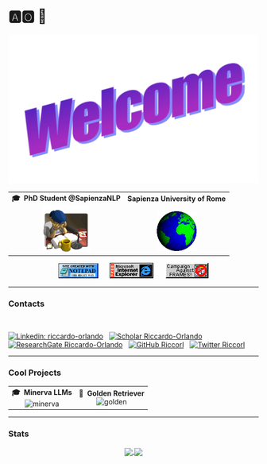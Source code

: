 
# 🅰️🅾️ 👋

<!-- - 🎓 &nbsp;**PhD Student** @SapienzaNLP
- 👨🏻‍💻 &nbsp;**NLP Engineer** @Babelscape
- 🌍 &nbsp;Sapienza University of Rome -->

<!-- Social -->
<div align="center">

<img height="300" src="assets/wordart.png">

<table width="100%">
<tr>

<td align="center">
<strong>🎓 &nbsp;PhD Student @SapienzaNLP</strong>
<br />

<img height="95" alt="Book" src="assets/study3.gif"> 
</a>
</td>

<td align="center">
<strong>Sapienza University of Rome</strong>
<br />
<br />

<img alt="Globe" height="80" src="assets/world_03.gif?raw=true">
</a>
</td>

</tr>
</table>
</div>

<p align=center>
<img src="assets/notepad.gif" alt="Site created with Notepad" height="30" />
<!-- "margin-right: whatever;" -->
<span>&nbsp;&nbsp;&nbsp;&nbsp;</span>  
<img src="assets/ie_logo.gif" alt="Microsoft Internet Explorer" />
<span>&nbsp;&nbsp;&nbsp;&nbsp;</span>  
<img src="assets/noframes.gif" alt="Microsoft Internet Explorer" />
</p>

<hr>

### Contacts

<br>

[![Linkedin: riccardo-orlando](https://img.shields.io/badge/-Riccardo-blue?style=flat&logo=Linkedin&logoColor=white&link=https://www.linkedin.com/in/riccardo-orlando)](https://www.linkedin.com/in/riccardo-orlando/)&nbsp;&nbsp;
[![Scholar Riccardo-Orlando](https://img.shields.io/badge/Riccardo-4285F4?style=flat&logo=googlescholar&logoColor=white)](https://scholar.google.com/citations?user=pYfNxg4AAAAJ)&nbsp;&nbsp;
[![ResearchGate Riccardo-Orlando](https://img.shields.io/badge/Riccardo-00CCBB?style=flat&logo=ResearchGate&logoColor=white)](https://www.researchgate.net/profile/Riccardo-Orlando)&nbsp;&nbsp;
[![GitHub Riccorl](https://img.shields.io/github/followers/riccorl?label=follow&style=social)](https://github.com/Riccorl)&nbsp;&nbsp;
[![Twitter Riccorl](https://img.shields.io/twitter/follow/RiccardoRicOrl?style=social)](https://twitter.com/RiccardoRicOrl)

<be>

<hr>

### Cool Projects

<table width="100%">
<tr>

<td align="center">
<strong>🎓 &nbsp;Minerva LLMs</strong>
<br />
<img height="80%" width="80%" alt="minerva" src="https://cdn-thumbnails.huggingface.co/social-thumbnails/collections/sapienzanlp/minerva-llms-661e6011828fe67de4fe7961.png"> 
</a>
</td>

<td align="center">
<strong>🦮 &nbsp;Golden Retriever</strong>
<br />
<img height="80%" width="80%" alt="golden" src="https://opengraph.githubassets.com/14b24a708cf4f623c55033f080efb7f01edd9e9c0e167f792735c969401a792d/Riccorl/golden-retriever"> 
</a>
</td>

</tr>
</table>

<be>

<hr>

### Stats


<!-- #### 👨🏻‍💻&nbsp;GitHub Profile Stats -->

<p align=center>
<a href="https://github.com/anuraghazra/github-readme-stats">
  <img align="center" src="https://github-readme-stats.vercel.app/api?username=Riccorl&show_icons=true&theme=tokyonight&line_height=33&hide_border=true" />
</a>
<a href="https://github.com/anuraghazra/convoychat">
  <img align="center" src="https://github-readme-stats.vercel.app/api/top-langs/?username=Riccorl&theme=tokyonight&langs_count=4&hide=perl,TeX,jsonnet,autohotkey&hide_border=true" />
</a>
</p>

<!--
<br>

#### ⚡️&nbsp;Recent GitHub Activity


[![Ashutosh's github activity graph](https://activity-graph.herokuapp.com/graph?username=riccorl&theme=github&hide_border=true)](https://github.com/Riccorl)

<br>
-->
<!--

[![Riccorl's github stats](https://github-readme-stats.vercel.app/api?username=Riccorl&show_icons=tru&ebg_color=30,e96443,904e95&title_color=fff&text_color=fff)](https://github.com/anuraghazra/github-readme-stats)
[![Top Langs](https://github-readme-stats.vercel.app/api/top-langs/?username=Riccorl&layout=compact&bg_color=30,e96443,904e95&title_color=fff&text_color=fff)](https://github.com/anuraghazra/github-readme-stats)

[![Readme Card](https://github-readme-stats.vercel.app/api/pin/?username=anuraghazra&repo=github-readme-stats)](https://github.com/anuraghazra/github-readme-stats)

<img align='right' src="https://github-readme-stats.vercel.app/api?username=Riccorl&show_icons=true&hide_rank=true&hide_border=true">

<a href="https://github.com/Riccorl/Super-SloMo-tf2">
  <img align="left" src="https://github-readme-stats.vercel.app/api/pin/?username=Riccorl&repo=Super-SloMo-tf2" />
</a>

<p align="center">
  <img src="https://media.giphy.com/media/TIejJSkHLZh4s/giphy.gif" width="200" height="200">
</p>
**Riccorl/Riccorl** is a ✨ _special_ ✨ repository because its `README.md` (this file) appears on your GitHub profile.

Here are some ideas to get you started:

- 🔭 I’m currently working on ...
- 🌱 I’m currently learning ...
- 👯 I’m looking to collaborate on ...
- 🤔 I’m looking for help with ...
- 💬 Ask me about ...
- 📫 How to reach me: ...
- 😄 Pronouns: ...
- ⚡ Fun fact: ...
-->
